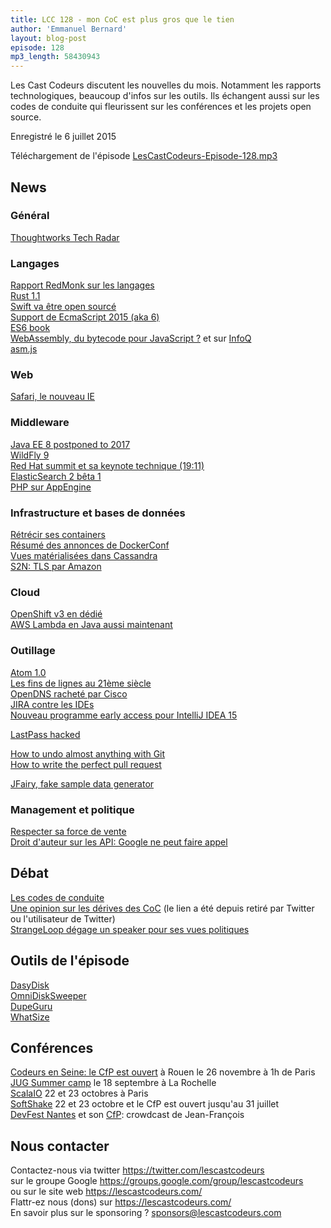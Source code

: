 ```yaml
---
title: LCC 128 - mon CoC est plus gros que le tien
author: 'Emmanuel Bernard'
layout: blog-post
episode: 128
mp3_length: 58430943
---
```

Les Cast Codeurs discutent les nouvelles du mois.
Notamment les rapports technologiques, beaucoup d'infos sur les outils.
Ils échangent aussi sur les codes de conduite qui fleurissent sur les conférences et les projets open source.

Enregistré le 6 juillet 2015

Téléchargement de l'épisode [LesCastCodeurs-Episode-128.mp3](http://traffic.libsyn.com/lescastcodeurs/LesCastCodeurs-Episode-128.mp3)

##  News

### Général

[Thoughtworks Tech Radar](https://thoughtworks.fileburst.com/assets/technology-radar-may-2015-en.pdf)  

###  Langages

[Rapport RedMonk sur les langages](http://redmonk.com/sogrady/2015/07/01/language-rankings-6-15/)  
[Rust 1.1](http://blog.rust-lang.org/2015/06/25/Rust-1.1.html)   
[Swift va être open sourcé](http://appleinsider.com/articles/15/06/08/apple-to-open-source-swift-later-this-year-with-support-for-ios-os-x-and-linux)  
[Support de EcmaScript 2015 (aka 6)](http://kangax.github.io/compat-table/es6/)  
[ES6 book](https://twitter.com/rauschma/status/612985991599640576)  
[WebAssembly, du bytecode pour JavaScript ?](http://www.2ality.com/2015/06/web-assembly.html) et sur [InfoQ](http://www.infoq.com/news/2015/06/webassembly-wasm)  
[asm.js](https://en.wikipedia.org/wiki/Asm.js)  

###  Web

[Safari, le nouveau IE](http://arstechnica.com/information-technology/2015/06/op-ed-safari-is-the-new-internet-explorer/)  

###  Middleware

[Java EE 8 postponed to 2017](https://blogs.oracle.com/java/entry/java_ee_8_roadmap_update)  
[WildFly 9](http://wildfly.org/news/2015/07/02/WildFly9-Final-Released/)  
[Red Hat summit et sa keynote technique (19:11)](https://www.youtube.com/watch?v=wWNVpFibayA)  
[ElasticSearch 2 bêta 1](https://www.elastic.co/blog/elasticsearch-2.0.0.beta1-coming-soon)  
[PHP sur AppEngine](https://twitter.com/brada/status/610894396964257792)  

###  Infrastructure et bases de données

[Rétrécir ses containers](http://blog.xebia.com/2015/06/30/how-to-create-the-smallest-possible-docker-container-of-any-image/)  
[Résumé des annonces de DockerConf](http://venturebeat.com/2015/06/22/everything-announced-at-dockercon-2015/)  
[Vues matérialisées dans Cassandra](http://www.datastax.com/dev/blog/new-in-cassandra-3-0-materialized-views)  
[S2N: TLS par Amazon](http://blogs.aws.amazon.com/security/post/TxCKZM94ST1S6Y/Introducing-s2n-a-New-Open-Source-TLS-Implementation)  

###  Cloud

[OpenShift v3 en dédié](https://blog.openshift.com/introducing-openshift-dedicated-new-openshift-online-solution-powered-openshift-3/?utm_content=buffer86661&utm_medium=social&utm_source=twitter.com&utm_campaign=buffer)  
[AWS Lambda en Java aussi maintenant](https://aws.amazon.com/fr/blogs/aws/aws-lambda-update-run-java-code-in-response-to-events/)  

###  Outillage

[Atom 1.0](https://github.com/blog/2031-announcing-atom-1-0)  
[Les fins de lignes au 21ème siècle](https://atom.io/packages/line-ending-converter)  
[OpenDNS racheté par Cisco](http://m.slashdot.org/story/296133)  
[JIRA contre les IDEs](https://developer.atlassian.com/blog/2015/06/discontinuing-ide-connectors-support/)  
[Nouveau programme early access pour IntelliJ IDEA 15](http://blog.jetbrains.com/idea/2015/06/intellij-idea-15-eap-is-open/)  

[LastPass hacked](https://blog.lastpass.com/fr/2015/06/lastpass-security-notice.html/)  

[How to undo almost anything with Git](https://github.com/blog/2019-how-to-undo-almost-anything-with-git)  
[How to write the perfect pull request](https://github.com/blog/1943-how-to-write-the-perfect-pull-request)  

[JFairy, fake sample data generator](http://codearte.github.io/jfairy/)  

###  Management et politique

[Respecter sa force de vente](http://www.mondaynote.com/2015/06/29/respect-your-salespeople-they-earn-your-salary/)  
[Droit d'auteur sur les API: Google ne peut faire appel](http://www.infoworld.com/article/2941103/java/scotus-denies-google-appeal-on-apis.html)  

##  Débat

[Les codes de conduite](http://nocodeofconduct.com/ncoc)  
[Une opinion sur les dérives des CoC](http://bit.ly/1LpIVFH) (le lien a été depuis retiré par Twitter ou l'utilisateur de Twitter)  
[StrangeLoop dégage un speaker pour ses vues politiques](http://www.breitbart.com/london/2015/06/05/strange-loop-tech-conference-bans-software-engineer-over-political-views/)  

##  Outils de l'épisode

[DasyDisk](http://daisydiskapp.com)  
[OmniDiskSweeper](https://www.omnigroup.com/more/)  
[DupeGuru](http://www.hardcoded.net/dupeguru/)  
[WhatSize](http://www.whatsizemac.com/index.php)  

## Conférences

[Codeurs en Seine: le CfP est ouvert](http://cfp.codeursenseine.com) à Rouen le 26 novembre à 1h de Paris  
[JUG Summer camp](http://www.jugsummercamp.org/edition/6) le 18 septembre à La Rochelle  
[ScalaIO](http://cfp.scala.io) 22 et 23 octobres à Paris  
[SoftShake](http://soft-shake.ch/2015/fr/#news) 22 et 23 octobre et le CfP est ouvert jusqu'au 31 juillet  
[DevFest Nantes](https://devfest.gdgnantes.com) et son [CfP](http://cfp2015.gdgnantes.com): crowdcast de Jean-François  

## Nous contacter

Contactez-nous via twitter <https://twitter.com/lescastcodeurs>  
sur le groupe Google <https://groups.google.com/group/lescastcodeurs>  
ou sur le site web <https://lescastcodeurs.com/>  
Flattr-ez nous (dons) sur <https://lescastcodeurs.com/>  
En savoir plus sur le sponsoring ? [sponsors@lescastcodeurs.com](mailto:sponsors@lescastcodeurs.com)  
